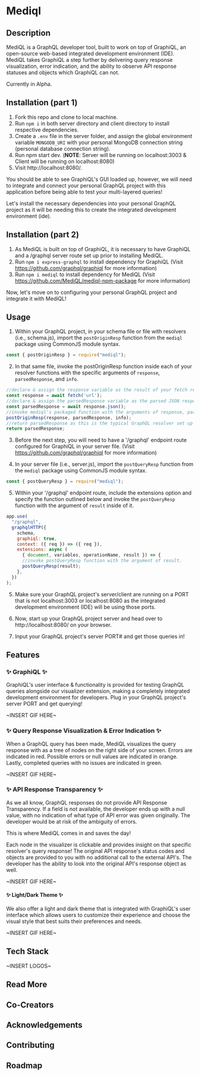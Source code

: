 # Mediql

## Description

MediQL is a GraphQL developer tool, built to work on top of GraphiQL, an open-source web-based integrated development environment (IDE). MediQL takes GraphiQL a step further by delivering query response visualization, error indication, and the ability to observe API response statuses and objects which GraphiQL can not.

Currently in Alpha.

## Installation (part 1)

1. Fork this repo and clone to local machine.
2. Run `npm i` in both server directory and client directory to install respective dependencies.
3. Create a `.env` file in the server folder, and assign the global environment variable `MONGODB_URI` with your personal MongoDB connection string (personal database connection string).
4. Run npm start dev. 
(**NOTE**: Server will be running on localhost:3003 & Client will be running on localhost:8080)
5. Visit http://localhost:8080/.

You should be able to see GraphiQL's GUI loaded up, however, we will need to integrate and connect your personal GraphQL project with this application before being able to test your multi-layered queries!

Let's install the necessary dependencies into your personal GraphQL project as it will be needing this to create the integrated development environment (ide).

## Installation (part 2)

1. As MediQL is built on top of GraphiQL, it is necessary to have GraphiQL and a /graphql server route set up prior to installing MediQL.
2. Run `npm i express-graphql` to install dependency for GraphiQL (Visit https://github.com/graphql/graphiql for more information)
3. Run `npm i mediql` to install dependency for MediQL (Visit https://github.com/MediQL/mediql-npm-package for more information)

Now, let's move on to configuring your personal GraphQL project and integrate it with MediQL!

## Usage

1. Within your GraphQL project, in your schema file or file with resolvers (i.e., schema.js), import the `postOriginResp` function from the `mediql` package using CommonJS module syntax.

```javascript
const { postOriginResp } = require("mediql");
```

2. In that same file, invoke the postOriginResp function inside each of your resolver functions with the specific arguments of `response`, `parsedResponse`, and `info`.

```javascript
//declare & assign the response variable as the result of your fetch request to an external api url 
const response = await fetch('url');
//declare & assign the parsedResponse variable as the parsed JSON response of your response variable
const parsedResponse = await response.json();
//invoke mediql's packaged function with the arguments of response, parsedResponse, and info respectively.
postOriginResp(response, parsedResponse, info);
//return parsedResponse as this is the typical GraphQL resolver set up
return parsedResponse;
```

3. Before the next step, you will need to have a '/graphql' endpoint route configured for GraphiQL in your server file. (Visit https://github.com/graphql/graphiql for more information)

4. In your server file (i.e., server.js), import the `postQueryResp` function from the `mediql` package using CommonJS module syntax.

```javascript
const { postQueryResp } = require("mediql");
```

5. Within your '/graphql' endpoint route, include the extensions option and specify the function outlined below and invoke the `postQueryResp` function with the argument of `result` inside of it.

```javascript
app.use(
  "/graphql",
  graphqlHTTP({
    schema,
    graphiql: true,
    context: ({ req }) => ({ req }),
    extensions: async (
      { document, variables, operationName, result }) => {
      //invoke postQueryResp function with the argument of result.
      postQueryResp(result);
    },
  })
);
```

5. Make sure your GraphQL project's server/client are running on a PORT that is not localhost:3003 or localhost:8080 as the integrated development environment (IDE) will be using those ports.

6. Now, start up your GraphQL project server and head over to http://localhost:8080/ on your browser. 

7. Input your GraphQL project's server PORT# and get those queries in!


## Features

### :sparkles: GraphiQL :sparkles: 

GraphiQL's user interface & functionality is provided for testing GraphQL queries alongside our visualizer extension, making a completely integrated development environment for developers. Plug in your GraphQL project's server PORT and get querying!

~INSERT GIF HERE~

### :sparkles: Query Response Visualization & Error Indication :sparkles: 

When a GraphQL query has been made, MediQL visualizes the query response with as a tree of nodes on the right side of your screen. Errors are indicated in red. Possible errors or null values are indicated in orange. Lastly, completed queries with no issues are indicated in green.

~INSERT GIF HERE~

### :sparkles: API Response Transparency :sparkles: 

As we all know, GraphQL responses do not provide API Response Transparency. If a field is not available, the developer ends up with a null value, with no indication of what type of API error was given originally. The  developer would be at risk of the ambiguity of errors. 

This is where MediQL comes in and saves the day!

Each node in the visualizer is clickable and provides insight on that specific resolver's query response! The original API response's status codes and objects are provided to you with no additional call to the external API's. The developer has the ability to look into the original API's response object as well. 

~INSERT GIF HERE~

#### :sparkles: Light/Dark Theme :sparkles:

We also offer a light and dark theme that is integrated with GraphiQL's user interface which allows users to customize their experience and choose the visual style that best suits their preferences and needs.

~INSERT GIF HERE~

## Tech Stack

~INSERT LOGOS~

## Read More



## Co-Creators

## Acknowledgements

## Contributing

## Roadmap

